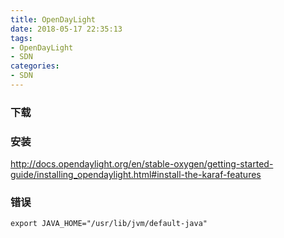```yaml
---
title: OpenDayLight
date: 2018-05-17 22:35:13
tags:
- OpenDayLight
- SDN
categories:
- SDN
---
```




<!--more-->

### 下载



### 安装

<http://docs.opendaylight.org/en/stable-oxygen/getting-started-guide/installing_opendaylight.html#install-the-karaf-features>



### 错误



```
export JAVA_HOME="/usr/lib/jvm/default-java"
```



